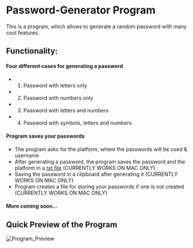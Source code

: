 # Password-Generator Program
 This is a program, which allows to generate a random password with many cool features.
 
 ## Functionality:
 #### Four different cases for generating a password
 * 1. Password with letters only
 * 2. Password with numbers only
 * 3. Password with letters and numbers
 * 4. Password with symbols, letters and numbers
 
#### Program saves your passwords
* The program asks for the platform, where the passwords will be used & username
* After generating a password, the program saves the password and the platform in a [txt file](https://github.com/vas-dav/Password-Generator/blob/main/SavedPasswords/passwords.txt) (CURRENTLY WORKS ON MAC ONLY)
* Saving the password in a clipboard after generating it (CURRENTLY WORKS ON MAC ONLY)
* Program creates a file for storing your passwords if one is not created (CURRENTLY WORKS ON MAC ONLY)

#### More coming soon...

## Quick Preview of the Program
![Program_Preview](Program_Example.png)
 
 

